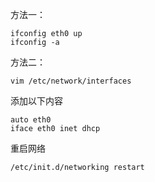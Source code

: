 方法一：
```copy
ifconfig eth0 up
ifconfig -a
```

方法二：

```copy
vim /etc/network/interfaces
```


添加以下内容
```copy
auto eth0
iface eth0 inet dhcp
```
重启网络
```copy
/etc/init.d/networking restart
```